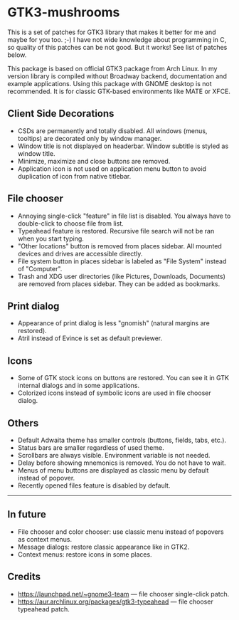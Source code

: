 ﻿GTK3-mushrooms
===

This is a set of patches for GTK3 library that makes it better for me and maybe for you too. ;-) I have not wide knowledge about programming in C, so quality of this patches can be not good. But it works! See list of patches below.

This package is based on official GTK3 package from Arch Linux. In my version library is compiled without Broadway backend, documentation and example applications. Using this package with GNOME desktop is not recommended. It is for classic GTK-based environments like MATE or XFCE.

Client Side Decorations
---

* CSDs are permanently and totally disabled. All windows (menus, tooltips) are decorated only by window manager.
* Window title is not displayed on headerbar. Window subtitle is styled as window title.
* Minimize, maximize and close buttons are removed.
* Application icon is not used on application menu button to avoid duplication of icon from native titlebar.

File chooser
---

* Annoying single-click "feature" in file list is disabled. You always have to double-click to choose file from list.
* Typeahead feature is restored. Recursive file search will not be ran when you start typing.
* "Other locations" button is removed from places sidebar. All mounted devices and drives are accessible directly.
* File system button in places sidebar is labeled as "File System" instead of "Computer".
* Trash and XDG user directories (like Pictures, Downloads, Documents) are removed from places sidebar. They can be added as bookmarks.

Print dialog
---

* Appearance of print dialog is less "gnomish" (natural margins are restored).
* Atril instead of Evince is set as default previewer.

Icons
---

* Some of GTK stock icons on buttons are restored. You can see it in GTK internal dialogs and in some applications.
* Colorized icons instead of symbolic icons are used in file chooser dialog.

Others
---

* Default Adwaita theme has smaller controls (buttons, fields, tabs, etc.).
* Status bars are smaller regardless of used theme.
* Scrollbars are always visible. Environment variable is not needed.
* Delay before showing mnemonics is removed. You do not have to wait.
* Menus of menu buttons are displayed as classic menu by default instead of popover.
* Recently opened files feature is disabled by default.

--------

In future
---

* File chooser and color chooser: use classic menu instead of popovers as context menus.
* Message dialogs: restore classic appearance like in GTK2.
* Context menus: restore icons in some places.

Credits
---

* https://launchpad.net/~gnome3-team — file chooser single-click patch.
* https://aur.archlinux.org/packages/gtk3-typeahead — file chooser typeahead patch.
